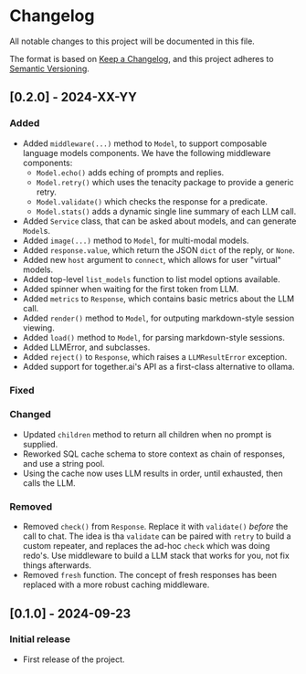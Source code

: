 # Changelog

All notable changes to this project will be documented in this file.

The format is based on [Keep a Changelog](https://keepachangelog.com/en/1.0.0/),
and this project adheres to [Semantic Versioning](https://semver.org/spec/v2.0.0.html).

## [0.2.0] - 2024-XX-YY
### Added
- Added `middleware(...)` method to `Model`, to support composable
  language models components. We have the following middleware components:
  - `Model.echo()` adds eching of prompts and replies.
  - `Model.retry()` which uses the tenacity package to provide a generic retry.
  - `Model.validate()` which checks the response for a predicate.
  - `Model.stats()` adds a dynamic single line summary of each LLM call.
- Added `Service` class, that can be asked about models, and can generate `Model`s.
- Added `image(...)` method to `Model`, for multi-modal models.
- Added `response.value`, which return the JSON `dict` of the reply, or `None`.
- Added new `host` argument to `connect`, which allows for user "virtual" models.
- Added top-level `list_models` function to list model options available.
- Added spinner when waiting for the first token from LLM.
- Added `metrics` to `Response`, which contains basic metrics about the LLM call.
- Added `render()` method to `Model`, for outputing markdown-style session viewing.
- Added `load()` method to `Model`, for parsing markdown-style sessions.
- Added LLMError, and subclasses. 
- Added `reject()` to `Response`, which raises a `LLMResultError` exception.
- Added support for together.ai's API as a first-class alternative to ollama.
### Fixed
### Changed
- Updated `children` method to return all children when no prompt is supplied.
- Reworked SQL cache schema to store context as chain of responses, and use a
  string pool.
- Using the cache now uses LLM results in order, until exhausted, then calls the LLM.
### Removed
- Removed `check()` from `Response`. Replace it with `validate()` *before* the call to chat.
  The idea is tha `validate` can be paired with `retry` to build a custom repeater,
  and replaces the ad-hoc `check` which was doing redo's. Use middleware to build
  a LLM stack that works for you, not fix things afterwards.
- Removed `fresh` function. The concept of fresh responses has been replaced
  with a more robust caching middleware.

## [0.1.0] - 2024-09-23
### Initial release
- First release of the project.
